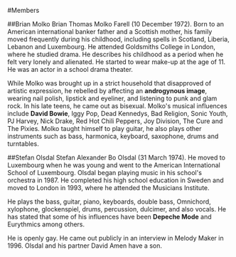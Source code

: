 #Members

##Brian Molko
Brian Thomas Molko Farell (10 December 1972). Born to an American international banker father and a Scottish mother, his family moved frequently during his childhood, including spells in Scotland, Liberia, Lebanon and Luxembourg. He attended Goldsmiths College in London, where he studied drama. He describes his childhood as a period when he felt very lonely and alienated. He started to wear make-up at the age of 11. He was an actor in a school drama theater.

While Molko was brought up in a strict household that disapproved of artistic expression, he rebelled by affecting an **androgynous image**, wearing nail polish, lipstick and eyeliner, and listening to punk and glam rock. In his late teens, he came out as bisexual. Molko's musical influences include **David Bowie**, Iggy Pop, Dead Kennedys, Bad Religion, Sonic Youth, PJ Harvey, Nick Drake, Red Hot Chili Peppers, Joy Division, The Cure and The Pixies. Molko taught himself to play guitar, he also  plays other instruments such as bass, harmonica, keyboard, saxophone, drums and turntables.

##Stefan Olsdal
Stefan Alexander Bo Olsdal (31 March 1974). He moved to Luxembourg when he was young and went to the American International School of Luxembourg. Olsdal began playing music in his school's orchestra in 1987. He completed his high school education in Sweden and moved to London in 1993, where he attended the Musicians Institute. 

He plays the bass, guitar, piano, keyboards, double bass, Omnichord, xylophone, glockenspiel, drums, percussion, dulcimer, and also vocals. He has stated that some of his influences have been **Depeche Mode** and Eurythmics among others.

He is openly gay. He came out publicly in an interview in Melody Maker in 1996. Olsdal and his partner David Amen have a son.
